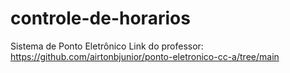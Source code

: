 # controle-de-horarios
Sistema de Ponto Eletrônico
Link do professor: https://github.com/airtonbjunior/ponto-eletronico-cc-a/tree/main
